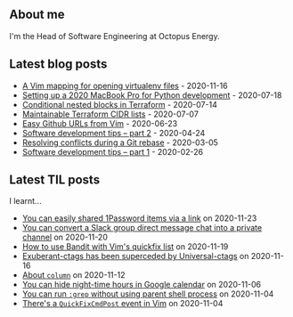 ## About me
I'm the Head of Software Engineering at Octopus Energy.
## Latest blog posts
- [A Vim mapping for opening virtualenv files](https://codeinthehole.com/tips/a-vim-mapping-for-opening-virtualenv-files/) - 2020-11-16
- [Setting up a 2020 MacBook Pro for Python development](https://codeinthehole.com/guides/settings-up-a-2020-macbook-for-python-development/) - 2020-07-18
- [Conditional nested blocks in Terraform](https://codeinthehole.com/tips/conditional-nested-blocks-in-terraform/) - 2020-07-14
- [Maintainable Terraform CIDR lists](https://codeinthehole.com/tips/terraform-cidrs/) - 2020-07-07
- [Easy Github URLs from Vim](https://codeinthehole.com/tips/easy-github-urls-from-vim/) - 2020-06-23
- [Software development tips – part 2](https://codeinthehole.com/tips/software-development-tips-part2/) - 2020-04-24
- [Resolving conflicts during a Git rebase](https://codeinthehole.com/guides/resolving-conflicts-during-a-git-rebase/) - 2020-03-05
- [Software development tips – part 1](https://codeinthehole.com/tips/software-development-tips-part1/) - 2020-02-26
## Latest TIL posts
I learnt...
- [You can easily shared 1Password items via a link](https://til.codeinthehole.com/posts/you-can-easily-shared-1password-items-via-a-link/) on 2020-11-23
- [You can convert a Slack group direct message chat into a private channel](https://til.codeinthehole.com/posts/you-can-convert-a-slack-group-direct-message-chat-into-a-private-channel/) on 2020-11-20
- [How to use Bandit with Vim's quickfix list](https://til.codeinthehole.com/posts/how-to-use-bandit-with-vims-quickfix-list/) on 2020-11-19
- [Exuberant-ctags has been superceded by Universal-ctags](https://til.codeinthehole.com/posts/exuberantctags-has-been-superceded-by-universalctags/) on 2020-11-16
- [About `column`](https://til.codeinthehole.com/posts/about-column/) on 2020-11-12
- [You can hide night-time hours in Google calendar](https://til.codeinthehole.com/posts/you-can-hide-nighttime-hours-in-google-calendar/) on 2020-11-06
- [You can run `:grep` without using parent shell process](https://til.codeinthehole.com/posts/you-can-run-grep-without-using-parent-shell-process/) on 2020-11-04
- [There's a `QuickFixCmdPost` event in Vim](https://til.codeinthehole.com/posts/theres-a-quickfixcmdpost-event-in-vim/) on 2020-11-04
